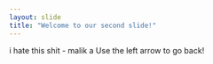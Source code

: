 ```yaml
---
layout: slide
title: "Welcome to our second slide!"
---
```

i hate this shit - malik a
Use the left arrow to go back!
